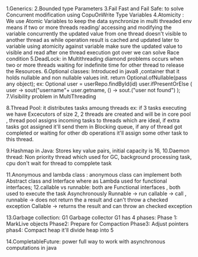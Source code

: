 1.Generics: 
2.Bounded type Parameters
3.Fail Fast and Fail Safe:  to solve Concurrent modification using CopuOnWrite Type Variables
4.Atomicity : We use Atomic Variables to keep the data synchronize in multi threaded env 
means if two or more threads reading/ accessing and modifying the variable concurrently the updated value from one 
thread doesn't visible to another thread as while operation result is cached and updated later to variable
using atomicity against variable make sure the updated value to visible and read after one thread execution got over
we can solve Race condition 
5.DeadLock: in Multithreading diamond problems occurs when two or more threads waiting for indefinite time for other thread
to release the Resources.
6.Optional classes: Introduced in java8 ,container that  it holds nullable and non nullable values init.
return Optional.ofNullable(pass any object);
ex:  Optional<User> user = userRepo.findById(id)
user.ifPresentOrElse ( user -> sout("username"+ user.getname,
() -> sout.("user not found") 
);
7.Visibility problem in MultiThreading

8.Thread Pool: it distributes tasks amoung threads ex:  if 3 tasks executing we have Excecutors of size 2,
2 threads are created and will be in core pool , thread pool assigns incoming tasks to threads which are ideal, if extra
tasks got assigned it'll send them in Blocking queue, if any of thread got completed or waiting for other db operations 
it'll assign some other task to this thread.

9.Hashmap in Java: Stores key value pairs, initial capacity is 16, 
10.Daemon thread: Non priority thread which used for GC, background processing task, cpu don't wait for thread to compplete task

11.Anonymous and lambda class : anonymous class can implement both Abstract class and Interface where as Lambda used for functional interfaces;
12.callable vs runnable: both are Functional interfaces , both used to execute the task Asynchronously
Runnable -> run callable -> call , 
runnable -> does not return the a result and can't throw a checked exception
Callable -> returns the result and can throw an checked exception

13.Garbage collection: G1 Garbage collector
G1 has 4 phases: Phase 1: MarkLive objects Phase2: Prepare for Compaction Phase3: Adjust pointers phas4: Compact heap
it'll divide heap into 5 

14.CompletableFuture: power full way to work with asynchronous computations in java


